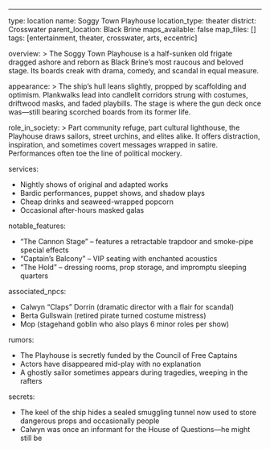 ---
type: location
name: Soggy Town Playhouse
location_type: theater
district: Crosswater
parent_location: Black Brine
maps_available: false
map_files: []
tags: [entertainment, theater, crosswater, arts, eccentric]

overview: >
  The Soggy Town Playhouse is a half-sunken old frigate dragged ashore and reborn as Black Brine’s most raucous and beloved stage. Its boards creak with drama, comedy, and scandal in equal measure.

appearance: >
  The ship’s hull leans slightly, propped by scaffolding and optimism. Plankwalks lead into candlelit corridors strung with costumes, driftwood masks, and faded playbills. The stage is where the gun deck once was—still bearing scorched boards from its former life.

role_in_society: >
  Part community refuge, part cultural lighthouse, the Playhouse draws sailors, street urchins, and elites alike. It offers distraction, inspiration, and sometimes covert messages wrapped in satire. Performances often toe the line of political mockery.

services:
  - Nightly shows of original and adapted works
  - Bardic performances, puppet shows, and shadow plays
  - Cheap drinks and seaweed-wrapped popcorn
  - Occasional after-hours masked galas

notable_features:
  - “The Cannon Stage” – features a retractable trapdoor and smoke-pipe special effects
  - “Captain’s Balcony” – VIP seating with enchanted acoustics
  - “The Hold” – dressing rooms, prop storage, and impromptu sleeping quarters

associated_npcs:
  - Calwyn “Claps” Dorrin (dramatic director with a flair for scandal)
  - Berta Gullswain (retired pirate turned costume mistress)
  - Mop (stagehand goblin who also plays 6 minor roles per show)

rumors:
  - The Playhouse is secretly funded by the Council of Free Captains
  - Actors have disappeared mid-play with no explanation
  - A ghostly sailor sometimes appears during tragedies, weeping in the rafters

secrets:
  - The keel of the ship hides a sealed smuggling tunnel now used to store dangerous props and occasionally people
  - Calwyn was once an informant for the House of Questions—he might still be
